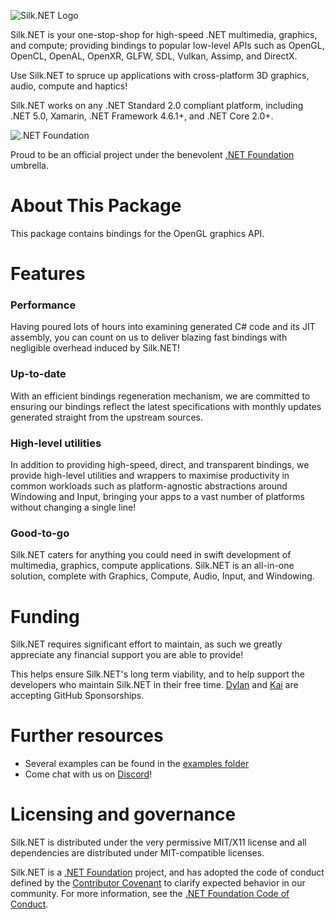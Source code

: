 ﻿<!--
# 
    <a href="#"><img align="center" src="documentation/readme/silkdotnet_v3_horizontal_96.svg">
    



<div align="center">

[![NuGet Version](https://img.shields.io/nuget/v/Silk.NET)](https://nuget.org/packages/Silk.NET)
[![Preview Feed](https://img.shields.io/badge/nuget-experimental%20feed-yellow)](https://dev.azure.com/UltzOS/Silk.NET/_packaging?_a=feed&feed=Experimental)
[![CI Build](https://github.com/Ultz/Silk.NET/workflows/CI%20Build/badge.svg)](https://github.com/dotnet/Silk.NET/actions/workflows/build.yml)
[![Join our Discord](https://img.shields.io/badge/chat%20on-discord-7289DA)](https://discord.gg/DTHHXRt)



 
-->

![Silk.NET Logo](https://raw.githubusercontent.com/dotnet/Silk.NET/main/documentation/readme/silkdotnet_v3_horizontal_96.svg)


Silk.NET is your one-stop-shop for high-speed .NET multimedia, graphics, and compute; providing bindings to popular low-level APIs such as OpenGL, OpenCL, OpenAL, OpenXR, GLFW, SDL, Vulkan, Assimp, and DirectX.

Use Silk.NET to spruce up applications with cross-platform 3D graphics, audio, compute and haptics!

Silk.NET works on any .NET Standard 2.0 compliant platform, including .NET 5.0, Xamarin, .NET Framework 4.6.1+, and .NET Core 2.0+.






<!--
<a href="https://dotnetfoundation.org" align="right"><img src="https://dotnetfoundation.org/img/logo_v4.svg" alt=".NET Foundation" class="logo-footer" width="72" align="left">
-->

![.NET Foundation](https://raw.githubusercontent.com/dotnet/Silk.NET/main/documentation/readme/dotnetfoundation_v4_horizontal_64.svg)






Proud to be an official project under the benevolent [.NET Foundation](https://dotnetfoundation.org) umbrella.



# About This Package

This package contains bindings for the OpenGL graphics API. 



# Features

### Performance
Having poured lots of hours into examining generated C# code and its JIT assembly, you can count on us to deliver blazing fast bindings with negligible overhead induced by Silk.NET!

### Up-to-date
With an efficient bindings regeneration mechanism, we are committed to ensuring our bindings reflect the latest specifications with monthly updates generated straight from the upstream sources.

### High-level utilities
In addition to providing high-speed, direct, and transparent bindings, we provide high-level utilities and wrappers to maximise productivity in common workloads such as platform-agnostic abstractions around Windowing and Input, bringing your apps to a vast number of platforms without changing a single line!

### Good-to-go
Silk.NET caters for anything you could need in swift development of multimedia, graphics, compute applications. Silk.NET is an all-in-one solution, complete with Graphics, Compute, Audio, Input, and Windowing.

<!--

# The team

We currently have the following maintainers:
- [Dylan Perks](https://github.com/Perksey) [<img src="https://about.twitter.com/etc/designs/about2-twitter/public/img/favicon.ico" alt="Follow Dylan Perks on Twitter" width="16" />](https://twitter.com/intent/follow?screen_name=Dylan_Perks)
- [Kai Jellinghaus](https://github.com/HurricanKai)
- [Thomas Mizrahi](https://github.com/ThomasMiz)

In addition, the Silk.NET working group help drive larger user-facing changes providing key consultation from the perspective of dedicated users and professionals.

# Building from source

Prerequisites
- **Must**: .NET 6 SDK
- **Should**: Android (w/ AOT), iOS, and MAUI .NET 6 workloads (use `dotnet workload install android android-aot ios maui` to install them)
- **Should**: Android SDK version 30 with NDK tools installed
- **Could**: Java JDK (for gradle)
- **Could**: Visual Studio 2019 Community version 16.10 or later

Instructions
- Clone the repository (recursively)
- Run build.sh, build.cmd, build.ps1, or `nuke compile`. By default all packages targeting .NET Core, Standard, or .NET 6 are built. To build our older Xamarin iOS and Android packages, add the `--feature-sets legacy-ios legacy-android` arguments.
- Use the DLLs. To get nupkgs you can use with NuGet instead, use `nuke pack`.

There are more advanced build actions you can do too, such as FullBuild, Pack, FullPack, among others which you can view by doing `nuke --plan`.

The older Xamarin projects will not build properly without being configured to use Desktop MSBuild (i.e. the MSBuild shipped with Visual Studio). As a result, you will ideally need to be on Windows and have Visual Studio 2019 Community (v16.10 or greater) installed with .NET Core and Xamarin workloads. If you don't have this (i.e. because you're on Linux or Mac), you won't be able to build the older Xamarin packages.

# Contributing

Silk.NET uses and encourages [Early Pull Requests](https://medium.com/practical-blend/pull-request-first-f6bb667a9b6). Please don't wait until you're done to open a PR!

1. [Fork Silk.NET](https://github.com/dotnet/Silk.NET/fork)
2. Add an empty commit to a new branch to start your work off: `git commit --allow-empty -m "start of [thing you're working on]"`
3. Once you've pushed a commit, open a [**draft pull request**](https://github.blog/2019-02-14-introducing-draft-pull-requests/). Do this **before** you actually start working.
4. Make your commits in small, incremental steps with clear descriptions.
5. Tag a maintainer when you're done and ask for a review!

-->

# Funding
Silk.NET requires significant effort to maintain, as such we greatly appreciate any financial support you are able to provide!

This helps ensure Silk.NET's long term viability, and to help support the developers who maintain Silk.NET in their free time. [Dylan](https://github.com/sponsors/Perksey) and [Kai](https://github.com/sponsors/HurricanKai) are accepting GitHub Sponsorships.

# Further resources

- Several examples can be found in the [examples folder](https://github.com/dotnet/Silk.NET/tree/master/examples)
- Come chat with us on [Discord](https://discord.gg/DTHHXRt)!

# Licensing and governance

Silk.NET is distributed under the very permissive MIT/X11 license and all dependencies are distributed under MIT-compatible licenses.

Silk.NET is a [.NET Foundation](https://www.dotnetfoundation.org/projects) project, and has adopted the code of conduct defined by the [Contributor Covenant](http://contributor-covenant.org/) to clarify expected behavior in our community. For more information, see the [.NET Foundation Code of Conduct](http://www.dotnetfoundation.org/code-of-conduct).

<!--

---


    <a href="https://www.jetbrains.com/?from=Silk.NET" align="right"><img src="https://raw.githubusercontent.com/dotnet/Silk.NET/main/documentation/readme/jetbrains.svg" alt="JetBrains" class="logo-footer" width="72" align="left">
    


        
Special thanks to [JetBrains](https://www.jetbrains.com/?from=Silk.NET) for supporting us with open-source licenses for their IDEs. 


-->
